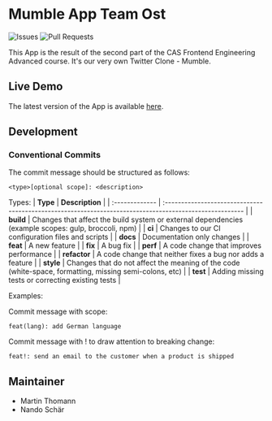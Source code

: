 # Mumble App Team Ost

![Issues](https://img.shields.io/github/issues/smartive-education/app-team-ost)
![Pull Requests](https://img.shields.io/github/issues-pr/smartive-education/app-team-ost)

This App is the result of the second part of the CAS Frontend Engineering
Advanced course. It's our very own Twitter Clone - Mumble.

## Live Demo

The latest version of the App is available [here]().

## Development

### Conventional Commits

The commit message should be structured as follows:

```console
<type>[optional scope]: <description>
```

Types:
| **Type** | **Description** |
| :------------- | :------------------------------------------------------------------------------------------------------ |
| **build** | Changes that affect the build system or external dependencies (example scopes: gulp, broccoli, npm) |
| **ci** | Changes to our CI configuration files and scripts |
| **docs** | Documentation only changes |
| **feat** | A new feature |
| **fix** | A bug fix |
| **perf** | A code change that improves performance |
| **refactor** | A code change that neither fixes a bug nor adds a feature |
| **style** | Changes that do not affect the meaning of the code (white-space, formatting, missing semi-colons, etc) |
| **test** | Adding missing tests or correcting existing tests |

Examples:

Commit message with scope:

```console
feat(lang): add German language
```

Commit message with ! to draw attention to breaking change:

```console
feat!: send an email to the customer when a product is shipped
```

## Maintainer

- Martin Thomann
- Nando Schär

